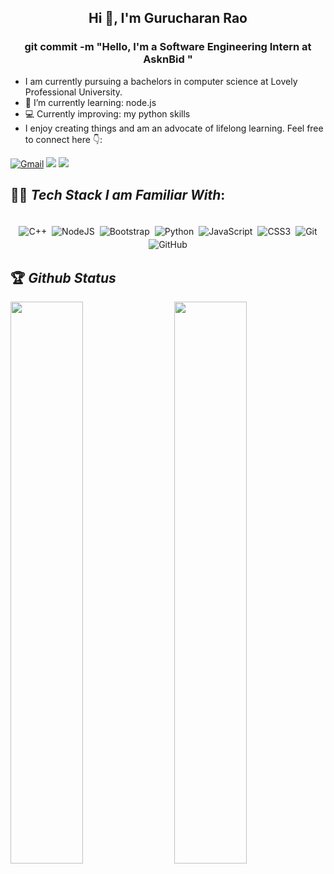 <h2 align="center">Hi 👋, I'm Gurucharan Rao</h2>

<h3 align="center">git commit -m "Hello, I'm a Software Engineering Intern at AsknBid "</h3>

- I am currently pursuing a bachelors in computer science at Lovely Professional University. 
- 🌱 I’m currently learning: node.js
- 💻 Currently improving: my python skills
- I enjoy creating things and am an advocate of lifelong learning. Feel free to connect here 👇:

[<img alt="Gmail" src="https://img.shields.io/badge/Gmail-D14836?style=for-the-badge&logo=gmail&logoColor=white" />](mailto:raoguru2001@gmail.com)
[<img src="https://img.shields.io/badge/linkedin-%230077B5.svg?&style=for-the-badge&logo=linkedin&logoColor=white">](https://www.linkedin.com/in/gurucharan-rao/)
[<img src="https://img.shields.io/badge/Portfolio-%23000000.svg?&style=for-the-badge">](https://myportfolio-79841.web.app)


## 👨‍💻 *Tech Stack I am Familiar With*:

<p align="center">
<br/>
<img alt="C++" src="https://img.shields.io/badge/c++%20-%2300599C.svg?&style=for-the-badge&logo=c%2B%2B&ogoColor=white" style="margin:2px;"/>
  <img alt="NodeJS" src="https://img.shields.io/badge/node.js%20-%2343853D.svg?&style=for-the-badge&logo=node.js&logoColor=white" style="margin:2px;"/>
 <img alt="Bootstrap" src="https://img.shields.io/badge/bootstrap%20-%23563D7C.svg?&style=for-the-badge&logo=bootstrap&logoColor=white" style="margin:2px;"/>
 <img alt="Python" src="https://img.shields.io/badge/python%20-%2314354C.svg?&style=for-the-badge&logo=python&logoColor=white" style="margin:2px;"/>
 <img alt="JavaScript" src="https://img.shields.io/badge/javascript%20-%23323330.svg?&style=for-the-badge&logo=javascript&logoColor=%23F7DF1E" style="margin:2px;"/>
 <img alt="CSS3" src="https://img.shields.io/badge/css3%20-%231572B6.svg?&style=for-the-badge&logo=css3&logoColor=white" style="margin:2px;"/>
<img alt="Git" src="https://img.shields.io/badge/git%20-%23F05033.svg?&style=for-the-badge&logo=git&logoColor=white" style="margin:2px;"/>
<img alt="GitHub" src="https://img.shields.io/badge/github%20-%23121011.svg?&style=for-the-badge&logo=github&logoColor=white" style="margin:2px;"/>
<br/>
</p>

## 🏆 *Github Status*

<img  src="https://github-readme-stats.vercel.app/api?username=Raogurucharan&show_icons=true&hide_border=true&theme=nightowl" width="48%" align="right" >
<img  src="http://github-readme-streak-stats.herokuapp.com?user=Raogurucharan&theme=nightowl&hide_border=true" width="48%" >
